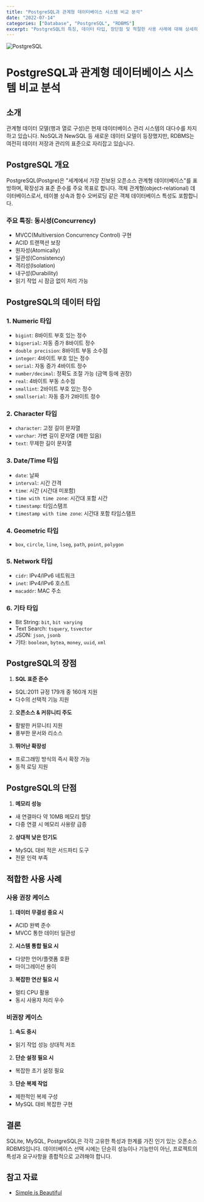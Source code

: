 ```yaml
---
title: "PostgreSQL과 관계형 데이터베이스 시스템 비교 분석"
date: "2022-07-14"
categories: ["Database", "PostgreSQL", "RDBMS"]
excerpt: "PostgreSQL의 특징, 데이터 타입, 장단점 및 적절한 사용 사례에 대해 상세히 알아봅니다."
---
```

![PostgreSQL](/assets/images/postgresql/postgresql.png)
# PostgreSQL과 관계형 데이터베이스 시스템 비교 분석

## 소개

관계형 데이터 모델(행과 열로 구성)은 현재 데이터베이스 관리 시스템의 대다수를 차지하고 있습니다. NoSQL과 NewSQL 등 새로운 데이터 모델이 등장했지만, RDBMS는 여전히 데이터 저장과 관리의 표준으로 자리잡고 있습니다.

## PostgreSQL 개요

PostgreSQL(Postgre)은 "세계에서 가장 진보된 오픈소스 관계형 데이터베이스"를 표방하며, 확장성과 표준 준수를 주요 목표로 합니다. 객체 관계형(object-relational) 데이터베이스로서, 테이블 상속과 함수 오버로딩 같은 객체 데이터베이스 특성도 포함합니다.

### 주요 특징: 동시성(Concurrency)

- MVCC(Multiversion Concurrency Control) 구현
- ACID 트랜잭션 보장
 - 원자성(Atomically)
 - 일관성(Consistency)
 - 격리성(Isolation)
 - 내구성(Durability)
- 읽기 작업 시 잠금 없이 처리 가능

## PostgreSQL의 데이터 타입

### 1. Numeric 타입
- `bigint`: 8바이트 부호 있는 정수
- `bigserial`: 자동 증가 8바이트 정수
- `double precision`: 8바이트 부동 소수점
- `integer`: 4바이트 부호 있는 정수
- `serial`: 자동 증가 4바이트 정수
- `number/decimal`: 정확도 조절 가능 (금액 등에 권장)
- `real`: 4바이트 부동 소수점
- `smallint`: 2바이트 부호 있는 정수
- `smallserial`: 자동 증가 2바이트 정수

### 2. Character 타입
- `character`: 고정 길이 문자열
- `varchar`: 가변 길이 문자열 (제한 있음)
- `text`: 무제한 길이 문자열

### 3. Date/Time 타입
- `date`: 날짜
- `interval`: 시간 간격
- `time`: 시간 (시간대 미포함)
- `time with time zone`: 시간대 포함 시간
- `timestamp`: 타임스탬프
- `timestamp with time zone`: 시간대 포함 타임스탬프

### 4. Geometric 타입
- `box`, `circle`, `line`, `lseg`, `path`, `point`, `polygon`

### 5. Network 타입
- `cidr`: IPv4/IPv6 네트워크
- `inet`: IPv4/IPv6 호스트
- `macaddr`: MAC 주소

### 6. 기타 타입
- Bit String: `bit`, `bit varying`
- Text Search: `tsquery`, `tsvector`
- JSON: `json`, `jsonb`
- 기타: `boolean`, `bytea`, `money`, `uuid`, `xml`

## PostgreSQL의 장점

1. **SQL 표준 준수**
  - SQL:2011 규정 179개 중 160개 지원
  - 다수의 선택적 기능 지원

2. **오픈소스 & 커뮤니티 주도**
  - 활발한 커뮤니티 지원
  - 풍부한 문서와 리소스

3. **뛰어난 확장성**
  - 프로그래밍 방식의 즉시 확장 가능
  - 동적 로딩 지원

## PostgreSQL의 단점

1. **메모리 성능**
  - 새 연결마다 약 10MB 메모리 할당
  - 다중 연결 시 메모리 사용량 급증
  
2. **상대적 낮은 인기도**
  - MySQL 대비 적은 서드파티 도구
  - 전문 인력 부족

## 적합한 사용 사례

### 사용 권장 케이스
1. **데이터 무결성 중요 시**
  - ACID 완벽 준수
  - MVCC 통한 데이터 일관성

2. **시스템 통합 필요 시**
  - 다양한 언어/플랫폼 호환
  - 마이그레이션 용이

3. **복잡한 연산 필요 시**
  - 멀티 CPU 활용
  - 동시 사용자 처리 우수

### 비권장 케이스
1. **속도 중시**
  - 읽기 작업 성능 상대적 저조
  
2. **단순 설정 필요 시**
  - 복잡한 초기 설정 필요
  
3. **단순 복제 작업**
  - 제한적인 복제 구성
  - MySQL 대비 복잡한 구현

## 결론

SQLite, MySQL, PostgreSQL은 각각 고유한 특성과 한계를 가진 인기 있는 오픈소스 RDBMS입니다. 데이터베이스 선택 시에는 단순히 성능이나 기능만이 아닌, 프로젝트의 특성과 요구사항을 종합적으로 고려해야 합니다.

## 참고 자료
- [Simple is Beautiful](https://smoh.tistory.com/370)